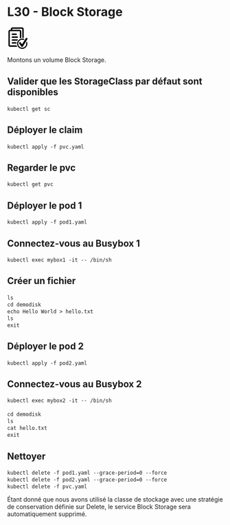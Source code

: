 # L30 - Block Storage

![Hands-On Files](../images/checked-files-50px.png)

Montons un volume Block Storage.

## Valider que les StorageClass par défaut sont disponibles

    kubectl get sc

## Déployer le claim

    kubectl apply -f pvc.yaml

## Regarder le pvc

    kubectl get pvc


## Déployer le pod 1

    kubectl apply -f pod1.yaml

## Connectez-vous au Busybox 1

    kubectl exec mybox1 -it -- /bin/sh

## Créer un fichier

    ls
    cd demodisk
    echo Hello World > hello.txt
    ls
    exit

## Déployer le pod 2

    kubectl apply -f pod2.yaml

## Connectez-vous au Busybox 2

    kubectl exec mybox2 -it -- /bin/sh

    cd demodisk
    ls
    cat hello.txt
    exit

## Nettoyer

    kubectl delete -f pod1.yaml --grace-period=0 --force
    kubectl delete -f pod2.yaml --grace-period=0 --force
    kubectl delete -f pvc.yaml

Étant donné que nous avons utilisé la classe de stockage avec une stratégie de conservation définie sur Delete, le service Block Storage sera automatiquement supprimé.
